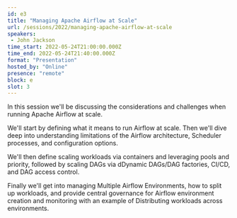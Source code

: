 ```yaml
---
id: e3
title: "Managing Apache Airflow at Scale"
url: /sessions/2022/managing-apache-airflow-at-scale
speakers:
 - John Jackson
time_start: 2022-05-24T21:00:00.000Z
time_end: 2022-05-24T21:40:00.000Z
format: "Presentation"
hosted_by: "Online"
presence: "remote"
block: e
slot: 3
---
```


In this session we'll be discussing the considerations and challenges when running Apache Airflow at scale. 
 
 
 
 We'll start by defining what it means to run Airflow at scale. Then we'll dive deep into understanding limitations of the Airflow architecture, Scheduler processes, and configuration options.
 
 
 
 We'll then define scaling workloads via containers and leveraging pools and priority, followed by scaling DAGs via dDynamic DAGs/DAG factories, CI/CD, and DAG access control.
 
 
 
 Finally we'll get into managing Multiple Airflow Environments, how to split up workloads, and provide central governance for Airflow environment creation and monitoring with an example of Distributing workloads across environments.